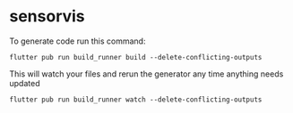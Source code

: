 # sensorvis

To generate code run this command:
```
flutter pub run build_runner build --delete-conflicting-outputs
```

This will watch your files and rerun the generator any time anything needs updated
```
flutter pub run build_runner watch --delete-conflicting-outputs
```